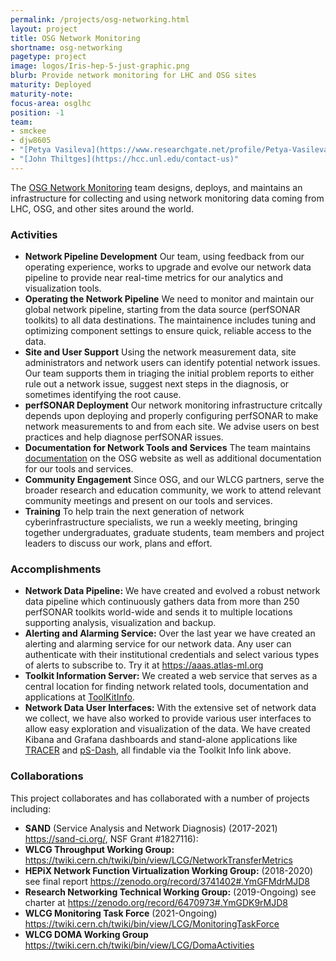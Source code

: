 ```yaml
---
permalink: /projects/osg-networking.html
layout: project
title: OSG Network Monitoring
shortname: osg-networking
pagetype: project
image: logos/Iris-hep-5-just-graphic.png
blurb: Provide network monitoring for LHC and OSG sites
maturity: Deployed
maturity-note:
focus-area: osglhc
position: -1
team:
- smckee
- djw8605
- "[Petya Vasileva](https://www.researchgate.net/profile/Petya-Vasileva-2)"
- "[John Thiltges](https://hcc.unl.edu/contact-us)"
---
```


The [OSG Network Monitoring](https://osg-htc.org/networking/) team designs, deploys, and maintains an infrastructure for collecting and using network monitoring data coming from LHC, OSG, and other sites around the world.

### Activities

-   **Network Pipeline Development** Our team, using feedback from our operating experience, works to upgrade and evolve our network data pipeline to provide near real-time metrics for our analytics and visualization tools.
-   **Operating the Network Pipeline** We need to monitor and maintain our global network pipeline, starting from the data source (perfSONAR toolkits) to all data destinations. The maintainence includes tuning and optimizing component settings to ensure quick, reliable access to the data.
-   **Site and User Support** Using the network measurement data, site administrators and network users can identify potential network issues.  Our team supports them in triaging the initial problem reports to either rule out a network issue, suggest next steps in the diagnosis, or sometimes identifying the root cause.
-   **perfSONAR Deployment**  Our network monitoring infrastructure critcally depends upon deploying and properly configuring perfSONAR to make network measurements to and from each site.  We advise users on best practices and help diagnose perfSONAR issues.
-   **Documentation for Network Tools and Services** The team maintains [documentation](https://osg-htc.org/networking/) on the OSG website as well as additional documentation for our tools and services.
-   **Community Engagement** Since OSG, and our WLCG partners, serve the broader research and education community, we work to attend relevant community meetings and present on our tools and services.
-   **Training** To help train the next generation of network cyberinfrastructure specialists, we run a weekly meeting, bringing together undergraduates, graduate students, team members and project leaders to discuss our work, plans and effort.

### Accomplishments

-   **Network Data Pipeline:** We have created and evolved a robust network data pipeline which continuously gathers data from more than 250 perfSONAR toolkits world-wide and sends it to multiple locations supporting analysis, visualization and backup.
-   **Alerting and Alarming Service:** Over the last year we have created an alerting and alarming service for our network data.  Any user can authenticate with their institutional credentials and select various types of alerts to subscribe to.  Try it at https://aaas.atlas-ml.org
-   **Toolkit Information Server:** 
We created a web service that serves as a central location for finding network related tools, documentation and applications at
[ToolKitInfo](https://toolkitinfo.opensciencegrid.org/).
-   **Network Data User Interfaces:** With the extensive set of network data we collect, we have also worked to provide various user interfaces to allow easy exploration and visualization of the data.   We have created Kibana and Grafana dashboards and stand-alone applications like [TRACER](https://perfsonar.uc.ssl-hep.org/) and [pS-Dash](https://ps-dash.uc.ssl-hep.org/sites), all findable via the Toolkit Info link above.

### Collaborations

This project collaborates and has collaborated with a number of projects including:
-   **SAND** (Service Analysis and Network Diagnosis) (2017-2021) https://sand-ci.org/, NSF Grant #1827116):
-   **WLCG Throughput Working Group:** https://twiki.cern.ch/twiki/bin/view/LCG/NetworkTransferMetrics
-   **HEPiX Network Function Virtualization Working Group:** (2018-2020) see final report https://zenodo.org/record/3741402#.YmGFMdrMJD8
-   **Research Networking Technical Working Group:** (2019-Ongoing) see charter at https://zenodo.org/record/6470973#.YmGDK9rMJD8
-   **WLCG Monitoring Task Force** (2021-Ongoing) https://twiki.cern.ch/twiki/bin/view/LCG/MonitoringTaskForce
-   **WLCG DOMA Working Group** https://twiki.cern.ch/twiki/bin/view/LCG/DomaActivities